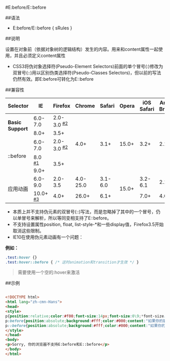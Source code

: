 #E:before/E::before

##语法

- E:before/E::before { sRules }


##说明

设置在对象前（依据对象树的逻辑结构）发生的内容。用来和content属性一起使用，并且必须定义content属性

- CSS3将伪对象选择符(Pseudo-Element Selectors)前面的单个冒号(:)修改为双冒号(::)用以区别伪类选择符(Pseudo-Classes Selectors)，但以前的写法仍然有效。即E:before可转化为E::before



##兼容性


<table class="compatible">
<thead>
	<tr>
		<th>Selector</th>
		<th>IE</th>
		<th>Firefox</th>
		<th>Chrome</th>
		<th>Safari</th>
		<th>Opera</th>
		<th>iOS Safari</th>
		<th>Android Browser</th>
		<th>Android Chrome</th>
	</tr>
</thead>
<tbody>
	<tr>
		<td rowspan="2"><strong>Basic Support</strong></td>
		<td class="unsupport">6.0-7.0</td>
		<td class="support">2.0-3.0 <sup><a href="#support2">#2</a></sup></td>
		<td class="support" rowspan="5">4.0+</td>
		<td class="support" rowspan="5">3.1+</td>
		<td class="support" rowspan="5">15.0+</td>
		<td class="support" rowspan="5">3.2+</td>
		<td class="support" rowspan="5">2.1+</td>
		<td class="support" rowspan="5">18.0+</td>
	</tr>
	<tr>
		<td class="support">8.0+</td>
		<td class="support">3.5+</td>
	</tr>
	<tr>
		<td rowspan="3">::before</td>
		<td class="unsupport">6.0-7.0</td>
		<td class="support">2.0-3.0 <sup><a href="#support2">#2</a></sup></td>
	</tr>
	<tr>
		<td class="partsupport">8.0 <sup><a href="#support1">#1</a></sup></td>
		<td class="support" rowspan="2">3.5+</td>
	</tr>
	<tr>
		<td class="support">9.0+</td>
	</tr>
	<tr>
		<td rowspan="2">应用动画</td>
		<td class="unsupport">6.0-9.0</td>
		<td class="unsupport">2.0-3.5</td>
		<td class="unsupport">4.0-25.0</td>
		<td class="unsupport">3.1-6.0</td>
		<td class="support" rowspan="2">15.0+</td>
		<td class="unsupport">3.2-6.1</td>
		<td class="unsupport">2.1-3.0</td>
		<td class="unsupport">18.0-25.0</td>
	</tr>
	<tr>
		<td class="support">10.0+ <sup><a href="#support3">#3</a></sup></td>
		<td class="support">4.0+</td>
		<td class="support">26.0+</td>
		<td class="support">6.1+</td>
		<td class="support">7.0+</td>
		<td class="support">4.0+</td>
		<td class="support">26.0+</td>
	</tr>
</tbody>
</table>


- 本质上并不支持伪元素的双冒号(::)写法，而是忽略掉了其中的一个冒号，仍以单冒号来解析，所以等同变相支持了E::before。
- 不支持设置属性position, float, list-style-\*和一些display值，Firefox3.5开始取消这些限制。
- IE10在使用伪元素动画有一个问题：

**例如：**
```css
.test:hover {}
.test:hover::before { /* 这时animation和transition才生效 */ }
```

>需要使用一个空的:hover来激活




##示例

```html

<!DOCTYPE html>
<html lang="zh-cmn-Hans">
<head>
<style>
p{position:relative;color:#f00;font-size:14px;font-size:0\9;*font-size:14px;}
p:before{position:absolute;background:#fff;color:#000;content:"如果你的能看到这段文字，说明你的浏览器只支持E:before";font-size:14px;}
p::before{position:absolute;background:#fff;color:#000;content:"如果你的能看到这段文字，说明你的浏览器支持E:before和E::before";font-size:14px;}
</style>
</head>
<body>
<p>Sorry, 你的浏览器不支持E:before和E::before</p>
</body>
</html>

```
